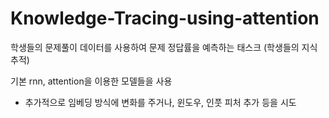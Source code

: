 # Knowledge-Tracing-using-attention

학생들의 문제풀이 데이터를 사용하여
문제 정답률을 예측하는 태스크
(학생들의 지식 추적)

기본 rnn, attention을 이용한 모델들을 사용
+ 추가적으로 임베딩 방식에 변화를 주거나, 윈도우, 인풋 피처 추가 등을 시도
